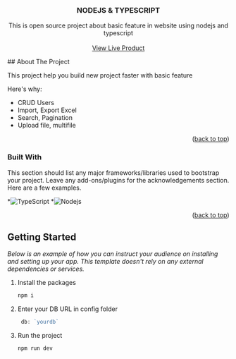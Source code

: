 
<!-- PROJECT LOGO -->
<br />
<div align="center">
  <h3 align="center">NODEJS & TYPESCRIPT</h3>

  <p align="center">
    This is open source project about basic feature in website using nodejs and typescript
    <br />
    <br />
    <a href="https://github.com/othneildrew/Best-README-Template">View Live Product</a>
  </p>
</div>
<!-- ABOUT THE PROJECT -->
## About The Project

This project help you build new project faster with basic feature

Here's why:
* CRUD Users
* Import, Export Excel
* Search, Pagination
* Upload file, multifile

<p align="right">(<a href="#readme-top">back to top</a>)</p>

### Built With

This section should list any major frameworks/libraries used to bootstrap your project. Leave any add-ons/plugins for the acknowledgements section. Here are a few examples.


*<img alt="TypeScript" src="https://img.shields.io/badge/-TypeScript-007ACC?style=flat-square&logo=typescript&logoColor=white" />
*<img alt="Nodejs" src="https://img.shields.io/badge/-Nodejs-43853d?style=flat-square&logo=Node.js&logoColor=white" />

<p align="right">(<a href="#readme-top">back to top</a>)</p>



<!-- GETTING STARTED -->
## Getting Started
_Below is an example of how you can instruct your audience on installing and setting up your app. This template doesn't rely on any external dependencies or services._


1. Install the packages
   ```sh
   npm i
   ```
2. Enter your DB URL in config folder
   ```js
    db: `yourdb`
   ```
3. Run the project
   ```sh
   npm run dev
   ```


<!-- MARKDOWN LINKS & IMAGES -->
<!-- https://www.markdownguide.org/basic-syntax/#reference-style-links -->
[React.js]: https://img.shields.io/badge/React-20232A?style=for-the-badge&logo=react&logoColor=61DAFB
[React-url]: https://reactjs.org/
[TailwindCSS]: https://img.shields.io/badge/Tailwind-38BDF8?style=for-the-badge&logo=tailwind&logoColor=38BDF8
[TailwindCSS-url]: [https://reactjs.org/](https://tailwindui.com/)

